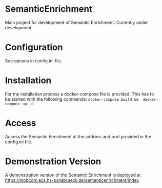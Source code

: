 # SemanticEnrichment

Main project for development of Semantic Enrichment. Currently under development.

# Configuration
See options in config.ini file.

# Installation
For the installation process a docker-compose file is provided. This has to be started with the following commands:
`docker-compose build &&  docker-compose up -d`

# Access
Access the Semantic Enrichment at the address and port provided in the config.ini file.

# Demonstration Version
A demonstration version of the Semantic Enrichment is deployed at https://mobcom.ecs.hs-osnabrueck.de/semanticenrichment/index
